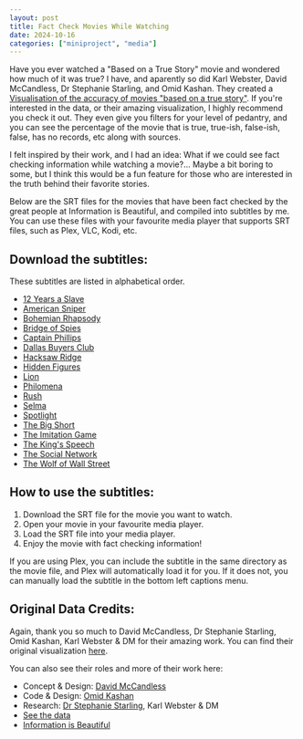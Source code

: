 ```yaml
---
layout: post
title: Fact Check Movies While Watching
date: 2024-10-16
categories: ["miniproject", "media"]
---
```


Have you ever watched a "Based on a True Story" movie and wondered how much of it was true? I have, and aparently so did Karl Webster, David McCandless, Dr Stephanie Starling, and Omid Kashan. They created a [Visualisation of the accuracy of movies "based on a true story"](https://informationisbeautiful.net/visualizations/based-on-a-true-true-story/). If you're interested in the data, or their amazing visualization, I highly recommend you check it out. They even give you filters for your level of pedantry, and you can see the percentage of the movie that is true, true-ish, false-ish, false, has no records, etc along with sources.

I felt inspired by their work, and I had an idea: What if we could see fact checking information while watching a movie?... Maybe a bit boring to some, but I think this would be a fun feature for those who are interested in the truth behind their favorite stories.

Below are the SRT files for the movies that have been fact checked by the great people at Information is Beautiful, and compiled into subtitles by me. You can use these files with your favourite media player that supports SRT files, such as Plex, VLC, Kodi, etc.

## Download the subtitles:

These subtitles are listed in alphabetical order.

- [12 Years a Slave](/assets/factchecksrt/12_years_a_slave.srt)
- [American Sniper](/assets/factchecksrt/american_sniper.srt)
- [Bohemian Rhapsody](/assets/factchecksrt/bohemian_rhapsody.srt)
- [Bridge of Spies](/assets/factchecksrt/bridge_of_spies.srt)
- [Captain Phillips](/assets/factchecksrt/captain_phillips.srt)
- [Dallas Buyers Club](/assets/factchecksrt/dallas_buyers_club.srt)
- [Hacksaw Ridge](/assets/factchecksrt/hacksaw_ridge.srt)
- [Hidden Figures](/assets/factchecksrt/hidden_figures.srt)
- [Lion](/assets/factchecksrt/lion.srt)
- [Philomena](/assets/factchecksrt/philomena.srt)
- [Rush](/assets/factchecksrt/rush.srt)
- [Selma](/assets/factchecksrt/selma.srt)
- [Spotlight](/assets/factchecksrt/spotlight.srt)
- [The Big Short](/assets/factchecksrt/the_big_short.srt)
- [The Imitation Game](/assets/factchecksrt/the_imitation_game.srt)
- [The King's Speech](/assets/factchecksrt/the_kings_speech.srt)
- [The Social Network](/assets/factchecksrt/the_social_network.srt)
- [The Wolf of Wall Street](/assets/factchecksrt/the_wolf_of_wall_street.srt)

## How to use the subtitles:

1. Download the SRT file for the movie you want to watch.
2. Open your movie in your favourite media player.
3. Load the SRT file into your media player.
4. Enjoy the movie with fact checking information!

If you are using Plex, you can include the subtitle in the same directory as the movie file, and Plex will automatically load it for you. If it does not, you can manually load the subtitle in the bottom left captions menu.


## Original Data Credits:

Again, thank you so much to David McCandless, Dr Stephanie Starling, Omid Kashan, Karl Webster & DM for their amazing work. You can find their original visualization [here](https://informationisbeautiful.net/visualizations/based-on-a-true-true-story/).

You can also see their roles and more of their work here:

- Concept & Design: [David McCandless](http://davidmccandless.com)
- Code & Design: [Omid Kashan](https://omid.uk)
- Research: [Dr Stephanie Starling](https://stephaniestarling.com), Karl Webster & DM
- [See the data](https://docs.google.com/spreadsheets/d/1sJDpzYH_sMYuYHqkmZeJGIq_TEXGDjboYdSoew7UjZ8)
- [Information is Beautiful](https://informationisbeautiful.net/)
